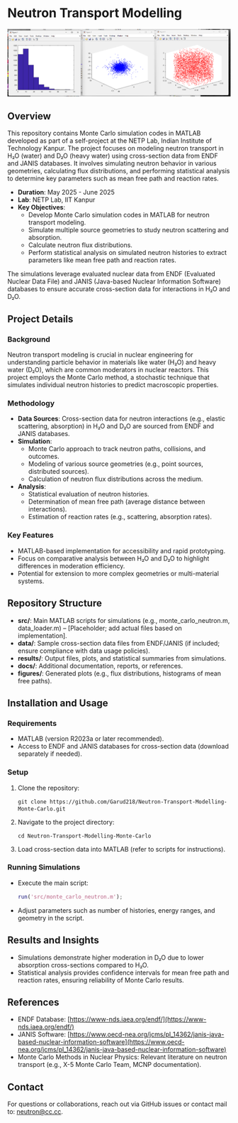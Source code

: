 # Neutron Transport Modelling

![Project Banner](Images/cylindersource_heavywater.png) <!-- Replace with actual image if available -->

## Overview
This repository contains Monte Carlo simulation codes in MATLAB developed as part of a self-project at the NETP Lab, Indian Institute of Technology Kanpur. The project focuses on modeling neutron transport in H₂O (water) and D₂O (heavy water) using cross-section data from ENDF and JANIS databases. It involves simulating neutron behavior in various geometries, calculating flux distributions, and performing statistical analysis to determine key parameters such as mean free path and reaction rates.

- **Duration**: May 2025 - June 2025
- **Lab**: NETP Lab, IIT Kanpur
- **Key Objectives**:
  - Develop Monte Carlo simulation codes in MATLAB for neutron transport modeling.
  - Simulate multiple source geometries to study neutron scattering and absorption.
  - Calculate neutron flux distributions.
  - Perform statistical analysis on simulated neutron histories to extract parameters like mean free path and reaction rates.

The simulations leverage evaluated nuclear data from ENDF (Evaluated Nuclear Data File) and JANIS (Java-based Nuclear Information Software) databases to ensure accurate cross-section data for interactions in H₂O and D₂O.

## Project Details
### Background
Neutron transport modeling is crucial in nuclear engineering for understanding particle behavior in materials like water (H₂O) and heavy water (D₂O), which are common moderators in nuclear reactors. This project employs the Monte Carlo method, a stochastic technique that simulates individual neutron histories to predict macroscopic properties.

### Methodology
- **Data Sources**: Cross-section data for neutron interactions (e.g., elastic scattering, absorption) in H₂O and D₂O are sourced from ENDF and JANIS databases.
- **Simulation**:
  - Monte Carlo approach to track neutron paths, collisions, and outcomes.
  - Modeling of various source geometries (e.g., point sources, distributed sources).
  - Calculation of neutron flux distributions across the medium.
- **Analysis**:
  - Statistical evaluation of neutron histories.
  - Determination of mean free path (average distance between interactions).
  - Estimation of reaction rates (e.g., scattering, absorption rates).

### Key Features
- MATLAB-based implementation for accessibility and rapid prototyping.
- Focus on comparative analysis between H₂O and D₂O to highlight differences in moderation efficiency.
- Potential for extension to more complex geometries or multi-material systems.

## Repository Structure
- **src/**: Main MATLAB scripts for simulations (e.g., monte_carlo_neutron.m, data_loader.m) – [Placeholder; add actual files based on implementation].
- **data/**: Sample cross-section data files from ENDF/JANIS (if included; ensure compliance with data usage policies).
- **results/**: Output files, plots, and statistical summaries from simulations.
- **docs/**: Additional documentation, reports, or references.
- **figures/**: Generated plots (e.g., flux distributions, histograms of mean free paths).

## Installation and Usage
### Requirements
- MATLAB (version R2023a or later recommended).
- Access to ENDF and JANIS databases for cross-section data (download separately if needed).

### Setup
1. Clone the repository:
   ```
   git clone https://github.com/Garud218/Neutron-Transport-Modelling-Monte-Carlo.git
   ```
2. Navigate to the project directory:
   ```
   cd Neutron-Transport-Modelling-Monte-Carlo
   ```
3. Load cross-section data into MATLAB (refer to scripts for instructions).

### Running Simulations
- Execute the main script:
  ```matlab
  run('src/monte_carlo_neutron.m');
  ```
- Adjust parameters such as number of histories, energy ranges, and geometry in the script.

## Results and Insights
- Simulations demonstrate higher moderation in D₂O due to lower absorption cross-sections compared to H₂O.
- Statistical analysis provides confidence intervals for mean free path and reaction rates, ensuring reliability of Monte Carlo results.

## References
- ENDF Database: [https://www-nds.iaea.org/endf/](https://www-nds.iaea.org/endf/)
- JANIS Software: [https://www.oecd-nea.org/jcms/pl_14362/janis-java-based-nuclear-information-software](https://www.oecd-nea.org/jcms/pl_14362/janis-java-based-nuclear-information-software)
- Monte Carlo Methods in Nuclear Physics: Relevant literature on neutron transport (e.g., X-5 Monte Carlo Team, MCNP documentation).

## Contact
For questions or collaborations, reach out via GitHub issues or contact mail to: [neutron@cc.cc](neutron@cc.cc).
